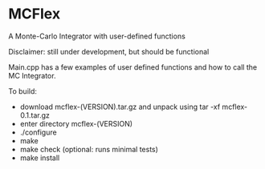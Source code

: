 # MCFlex
A Monte-Carlo Integrator with user-defined functions

Disclaimer: still under development, but should be functional

Main.cpp has a few examples of user defined functions and how to call the MC Integrator.

To build:
- download mcflex-(VERSION).tar.gz and unpack using tar -xf mcflex-0.1.tar.gz
- enter directory mcflex-(VERSION)
- ./configure
- make
- make check (optional: runs minimal tests)
- make install

